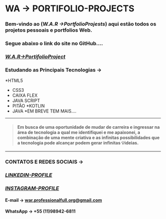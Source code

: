 

#             **WA -> PORTIFOLIO-PROJECTS** 

### Bem-vindo ao (_W.A.R ->PortfolioProjests_) aqui estão todos os projetos pessoais e portfolios Web.

### Segue abaixo o link do site no GitHub....

### [_W.A.R->PortifolioProject_](https://fullstackmagickdeveloper.github.io/WAR-PortfolioProjects/Portfolio-HTML-Gamer.html)
 
 ### Estudando as Principais Tecnologias ->

 *HTML5
 * CSS3
 * CAIXA FLEX
 * JAVA SCRIPT
 * PITÃO
 *KOTLIN
 * JAVA
 *EM BREVE TEM MAIS....

 ***
  >#### Em busca de uma oportunidade de mudar de carreira e ingressar na área de tecnologia a qual me identifiquei e me apaixonei, a combinação de uma mente criativa e as infinitas possibilidades que a tecnologia pode alcançar podem gerar infinitas 💡ideias.

  ***
  ### CONTATOS E REDES SOCIAIS ->

 ### [_LINKEDIN-PROFILE_](https://www.linkedin.com/in/wagner-ribeiro-886626289?lipi=urn:li:page:d_flagship3_profile_view_base_contact_details;6T4cQSdCRoudt/2pDT1wcg==)

 ### [_INSTAGRAM-PROFILE_](https://www.instagram.com/wagnerinthedarkness)

 #### E-mail -> war.professionalfull.org@gmail.com
 #### WhatsApp -> +55 (11)98942-6811
